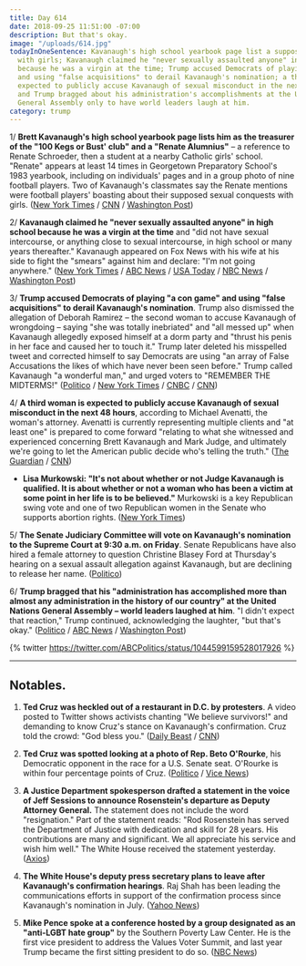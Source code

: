 ```yaml
---
title: Day 614
date: 2018-09-25 11:51:00 -07:00
description: But that's okay.
image: "/uploads/614.jpg"
todayInOneSentence: Kavanaugh's high school yearbook page list a supposed sexual conquest
  with girls; Kavanaugh claimed he "never sexually assaulted anyone" in high school
  because he was a virgin at the time; Trump accused Democrats of playing "a con game"
  and using "false acquisitions" to derail Kavanaugh's nomination; a third woman is
  expected to publicly accuse Kavanaugh of sexual misconduct in the next 48 hours;
  and Trump bragged about his administration's accomplishments at the United Nations
  General Assembly only to have world leaders laugh at him.
category: trump
---
```


1/ **Brett Kavanaugh's high school yearbook page lists him as the treasurer of the "100 Kegs or Bust' club" and a "Renate Alumnius"** – a reference to Renate Schroeder, then a student at a nearby Catholic girls' school. "Renate" appears at least 14 times in Georgetown Preparatory School's 1983 yearbook, including on individuals' pages and in a group photo of nine football players. Two of Kavanaugh's classmates say the Renate mentions were football players' boasting about their supposed sexual conquests with girls. ([New York Times](https://www.nytimes.com/2018/09/24/business/brett-kavanaugh-yearbook-renate.html) / [CNN](https://www.cnn.com/2018/09/24/politics/new-york-times-kavanaugh-renate-high-school-yearbook/index.html) / [Washington Post](https://www.washingtonpost.com/news/powerpost/paloma/daily-202/2018/09/25/daily-202-kavanaugh-s-memory-of-himself-in-high-school-is-very-different-than-his-portrayal-in-the-yearbook/5ba945d21b326b7c8a8d165d/))

2/ **Kavanaugh claimed he "never sexually assaulted anyone" in high school because he was a virgin at the time** and "did not have sexual intercourse, or anything close to sexual intercourse, in high school or many years thereafter." Kavanaugh appeared on Fox News with his wife at his side to fight the "smears" against him and declare: "I'm not going anywhere." ([New York Times](https://www.nytimes.com/2018/09/24/us/politics/brett-kavanaugh-confirmation.html) / [ABC News](https://abcnews.go.com/Politics/im-kavanaugh-emotional-fox-interview/story?id=58051721) / [USA Today](https://www.usatoday.com/story/news/politics/2018/09/24/brett-kavanaugh-tells-fox-he-virgin-catholic-high-school/1415544002/) / [NBC News](https://www.nbcnews.com/politics/congress/kavanaugh-truth-i-ve-never-sexually-assaulted-anyone-n912701) / [Washington Post](https://www.washingtonpost.com/politics/courts_law/ive-never-sexually-assaulted-anyone-brett-kavanaugh-offers-deeply-personal-defense-in-fox-news-interview/2018/09/24/57bbc918-c03d-11e8-90c9-23f963eea204_story.html))

3/ **Trump accused Democrats of playing "a con game" and using "false acquisitions" to derail Kavanaugh's nomination**. Trump also dismissed the allegation of Deborah Ramirez – the second woman to accuse Kavanaugh of wrongdoing – saying "she was totally inebriated" and "all messed up" when Kavanaugh allegedly exposed himself at a dorm party and "thrust his penis in her face and caused her to touch it." Trump later deleted his misspelled tweet and corrected himself to say Democrats are using "an array of False Accusations the likes of which have never been seen before." Trump called Kavanaugh "a wonderful man," and urged voters to "REMEMBER THE MIDTERMS!" ([Politico](https://www.politico.com/story/2018/09/25/trump-kavanaugh-accusers-con-game-840065) / [New York Times](https://www.nytimes.com/2018/09/25/us/politics/trump-brett-kavanaugh.html) / [CNBC](https://www.cnbc.com/2018/09/25/trump-accuses-democrats-of-false-acquisitions-against-kavanaugh-.html) / [CNN](https://www.cnn.com/2018/09/25/politics/trump-attacks-deborah-ramirez/index.html))

4/ **A third woman is expected to publicly accuse Kavanaugh of sexual misconduct in the next 48 hours**, according to Michael Avenatti, the woman's attorney. Avenatti is currently representing multiple clients and "at least one" is prepared to come forward "relating to what she witnessed and experienced concerning Brett Kavanaugh and Mark Judge, and ultimately we're going to let the American public decide who's telling the truth." ([The Guardian](https://www.theguardian.com/us-news/2018/sep/24/brett-kavanaugh-third-woman-expected-to-make-accusations-of-sexual-misconduct) / [CNN](https://www.cnn.com/2018/09/24/politics/michael-avenatti-brett-kavanaugh-cnntv/index.html))

* **Lisa Murkowski: "It's not about whether or not Judge Kavanaugh is qualified. It is about whether or not a woman who has been a victim at some point in her life is to be believed."** Murkowski is a key Republican swing vote and one of two Republican women in the Senate who supports abortion rights. ([New York Times](https://www.nytimes.com/2018/09/25/us/politics/lisa-murkowski-brett-kavanaugh.html))

5/ **The Senate Judiciary Committee will vote on Kavanaugh's nomination to the Supreme Court at 9:30 a.m. on Friday**. Senate Republicans have also hired a female attorney to question Christine Blasey Ford at Thursday's hearing on a sexual assault allegation against Kavanaugh, but are declining to release her name. ([Politico](https://www.politico.com/story/2018/09/25/white-house-lashes-out-feinstein-838942))

6/ **Trump bragged that his "administration has accomplished more than almost any administration in the history of our country" at the United Nations General Assembly – world leaders laughed at him**. "I didn't expect that reaction," Trump continued, acknowledging the laughter, "but that's okay." ([Politico](https://www.politico.com/story/2018/09/25/trump-united-nations-brag-839820) / [ABC News](https://abcnews.go.com/Politics/trump-tone-speech-today-sanders/story?id=58064894) / [Washington Post](https://www.washingtonpost.com/politics/2018/09/25/world-leaders-stumble-upon-potent-response-trumps-claims-laughter/))

{% twitter https://twitter.com/ABCPolitics/status/1044599159528017926 %}

---

## Notables.

1. **Ted Cruz was heckled out of a restaurant in D.C. by protesters**. A video posted to Twitter shows activists chanting "We believe survivors!" and demanding to know Cruz's stance on Kavanaugh's confirmation. Cruz told the crowd: "God bless you." ([Daily Beast](https://www.thedailybeast.com/ted-cruz-heckled-out-of-dc-restaurant-we-believe-survivors) / [CNN](https://www.cnn.com/2018/09/25/politics/ted-cruz-heckled-restaurant-brett-kavanaugh/index.html))

2. **Ted Cruz was spotted looking at a photo of Rep. Beto O'Rourke**, his Democratic opponent in the race for a U.S. Senate seat. O'Rourke is within four percentage points of Cruz. ([Politico](https://www.politico.com/newsletters/playbook/2018/09/25/republicans-stick-by-kavanaugh-as-thursday-looms-311201) / [Vice News](https://news.vice.com/en_us/article/mbw7a8/ted-cruz-staring-at-a-photo-of-beto-orourke-tells-you-what-kind-of-week-hes-having))

3. **A Justice Department spokesperson drafted a statement in the voice of Jeff Sessions to announce Rosenstein's departure as Deputy Attorney General.** The statement does not include the word "resignation." Part of the statement reads: "Rod Rosenstein has served the Department of Justice with dedication and skill for 28 years. His contributions are many and significant. We all appreciate his service and wish him well." The White House received the statement yesterday. ([Axios](https://www.axios.com/rod-rosenstein-resignation-statement-white-house-8159e4b6-8222-4103-98b0-c393e3322772.html))

4. **The White House's deputy press secretary plans to leave after Kavanaugh's confirmation hearings**. Raj Shah has been leading the communications efforts in support of the confirmation process since Kavanaugh's nomination in July. ([Yahoo News](https://www.yahoo.com/news/deputy-press-secretary-raj-shah-plans-leave-white-house-kavanaugh-confirmation-214250487.html))

5. **Mike Pence spoke at a conference hosted by a group designated as an "anti-LGBT hate group"** by the Southern Poverty Law Center. He is the first vice president to address the Values Voter Summit, and last year Trump became the first sitting president to do so. ([NBC News](https://www.nbcnews.com/feature/nbc-out/pence-first-vp-speak-anti-gay-group-s-values-voter-n912641))
